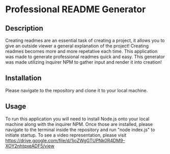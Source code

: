 # Professional README Generator 

## Description
Creating readmes are an essential task of creating a project, it allows you to give an outside viewer a general explanation of the project! Creating readmes becomes more and more repetative each time. This application was made to generate professional readmes quick and easy. This generator was made utilizing inquirer NPM to gather input and render it into creation!

## Installation
Please navigate to the repository and clone it to your local machine. 

## Usage
To run this application you will need to install Node.js onto your local machine along with the inquirer NPM. Once those are installed, please navigate to the terminal inside the repository and run "node index.js" to initiate startup. To see a video representation, please visit https://drive.google.com/file/d/1joZWgGTUPNk0R4DM9-XOY2nhtqxeADF5/view

